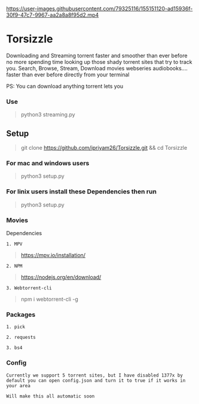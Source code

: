 

https://user-images.githubusercontent.com/79325116/155151120-ad15936f-30f9-47c7-9967-aa2a8a8f95d2.mp4

# Torsizzle
Downloading and Streaming torrent faster and smoother than ever before no more spending time looking up those shady torrent sites that try to track you. 
Search, Browse, Stream, Download movies webseries audiobooks.... faster than ever before directly from your terminal

PS: You can download anything torrent lets you

### Use
>python3 streaming.py

## Setup

> git clone https://github.com/ipriyam26/Torsizzle.git && cd Torsizzle


### For mac and windows users
>python3 setup.py

### For linix users install these Dependencies then run
>python3 setup.py


### Movies
Dependencies

`1. MPV`
> https://mpv.io/installation/

`2. NPM`
> https://nodejs.org/en/download/

`3. Webtorrent-cli`
> npm i webtorrent-cli -g


### Packages
`1. pick` 

`2. requests` 

`3. bs4` 

### Config
`Currently we support 5 torrent sites, but I have disabled 1377x by default you can open config.json and turn it to true if it works in your area`

`Will make this all automatic soon`


